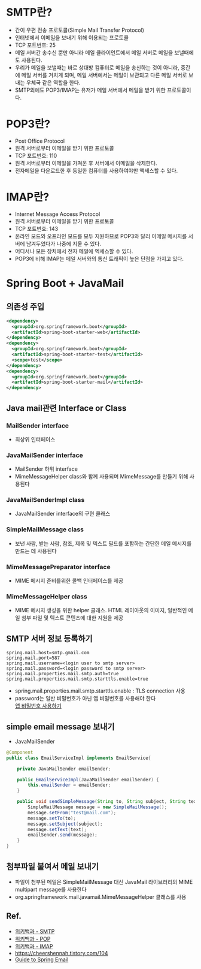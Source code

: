 # SMTP란?
- 간이 우편 전송 프로토콜(Simple Mail Transfer Protocol)  
- 인터넷에서 이메일을 보내기 위해 이용되는 프로토콜  
- TCP 포트번호: 25  
- 메일 서버간 송수신 뿐만 아니라 메일 클라이언트에서 메일 서버로 메일을 보낼때에도 사용된다.  
- 우리가 메일을 보낼때는 바로 상대방 컴퓨터로 메일을 송신하는 것이 아니라, 중간에 메일 서버를 거치게 되며, 메일 서버에서는 메일이 보관되고 다른 메일 서버로 보내는 우체국 같은 역할을 한다.
- SMTP외에도 POP3/IMAP는 유저가 메일 서버에서 메일을 받기 위한 프로토콜이다.

# POP3란?  
- Post Office Protocol  
- 원격 서버로부터 이메일을 받기 위한 프로토콜  
- TCP 포트번호: 110  
- 원격 서버로부터 이메일을 가져온 후 서버에서 이메일을 삭제한다.  
- 전자메일을 다운로드한 후 동일한 컴퓨터를 사용하여야만 액세스할 수 있다.  

# IMAP란?  
- Internet Message Access Protocol  
- 원격 서버로부터 이메일을 받기 위한 프로토콜  
- TCP 포트번호: 143  
- 온라인 모드와 오프라인 모드를 모두 지원하므로 POP3와 달리 이메일 메시지를 서버에 남겨두었다가 나중에 지울 수 있다.  
- 어디서나 모든 장치에서 전자 메일에 엑세스할 수 있다.  
- POP3에 비해 IMAP는 메일 서버와의 통신 트래픽이 높은 단점을 가지고 있다.  

# Spring Boot + JavaMail  
## 의존성 주입  
```xml
<dependency>
  <groupId>org.springframework.boot</groupId>
  <artifactId>spring-boot-starter-web</artifactId>
</dependency>
<dependency>
  <groupId>org.springframework.boot</groupId>
  <artifactId>spring-boot-starter-test</artifactId>
  <scope>test</scope>
</dependency>
<dependency>
  <groupId>org.springframework.boot</groupId>
  <artifactId>spring-boot-starter-mail</artifactId>
</dependency>
```  
## Java mail관련 Interface or Class  
### MailSender interface   
- 최상위 인터페이스  
### JavaMailSender interface    
- MailSender 하위 interface  
- MimeMessageHelper class와 함께 사용되며 MimeMessage를 만들기 위해 사용된다  
### JavaMailSenderImpl class  
- JavaMailSender interface의 구현 클래스  
### SimpleMailMessage class  
- 보낸 사람, 받는 사람, 참조, 제목 및 텍스트 필드를 포함하는 간단한 메일 메시지를 만드는 데 사용된다  
### MimeMessagePreparator interface  
- MIME 메시지 준비를위한 콜백 인터페이스를 제공  
### MimeMessageHelper class  
- MIME 메시지 생성을 위한 helper 클래스. HTML 레이아웃의 이미지, 일반적인 메일 첨부 파일 및 텍스트 콘텐츠에 대한 지원을 제공  

## SMTP 서버 정보 등록하기  
```properties
spring.mail.host=smtp.gmail.com
spring.mail.port=587
spring.mail.username=<login user to smtp server>
spring.mail.password=<login password to smtp server>
spring.mail.properties.mail.smtp.auth=true
spring.mail.properties.mail.smtp.starttls.enable=true
```
- spring.mail.properties.mail.smtp.starttls.enable : TLS connection 사용
- password는 일반 비밀번호가 아닌 앱 비밀번호를 사용해야 한다  
[앱 비밀번호 사용하기](https://support.google.com/accounts/answer/185833)  

## simple email message 보내기
- JavaMailSender  
```java
@Component
public class EmailServiceImpl implements EmailService{

    private JavaMailSender emailSender;

    public EmailServiceImpl(JavaMailSender emailSender) {
        this.emailSender = emailSender;
    }

    public void sendSimpleMessage(String to, String subject, String text) {
        SimpleMailMessage message = new SimpleMailMessage();
        message.setFrom("test@mail.com");
        message.setTo(to);
        message.setSubject(subject);
        message.setText(text);
        emailSender.send(message);
    }
}
```

## 첨부파일 붙여서 메일 보내기  
- 파일이 첨부된 메일은 SimpleMailMessage 대신 JavaMail 라이브러리의 MIME multipart message를 사용한다  
- org.springframework.mail.javamail.MimeMessageHelper 클래스를 사용  


## Ref.  
- [위키백과 - SMTP](https://ko.wikipedia.org/wiki/%EA%B0%84%EC%9D%B4_%EC%9A%B0%ED%8E%B8_%EC%A0%84%EC%86%A1_%ED%94%84%EB%A1%9C%ED%86%A0%EC%BD%9C)  
- [위키백과 - POP](https://ko.wikipedia.org/wiki/%ED%8F%AC%EC%8A%A4%ED%8A%B8_%EC%98%A4%ED%94%BC%EC%8A%A4_%ED%94%84%EB%A1%9C%ED%86%A0%EC%BD%9C)  
- [위키백과 - IMAP](https://ko.wikipedia.org/wiki/%EC%9D%B8%ED%84%B0%EB%84%B7_%EB%A9%94%EC%8B%9C%EC%A7%80_%EC%A0%91%EC%86%8D_%ED%94%84%EB%A1%9C%ED%86%A0%EC%BD%9C)  
- https://cheershennah.tistory.com/104  
- [Guide to Spring Email](https://www.baeldung.com/spring-email)  
